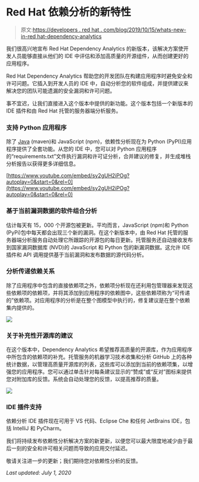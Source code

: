 # Red Hat 依赖分析的新特性

> 原文:[https://developers . red hat . com/blog/2019/10/15/whats-new-in-red hat-dependency-analytics](https://developers.redhat.com/blog/2019/10/15/whats-new-in-red-hat-dependency-analytics)

我们很高兴地宣布 Red Hat Dependency Analytics 的新版本，该解决方案使开发人员能够直接从他们的 IDE 中评估和添加高质量的开源组件，从而创建更好的应用程序。

Red Hat Dependency Analytics 帮助您的开发团队在构建应用程序时避免安全和许可问题。它插入到开发人员的 IDE 中，自动分析您的软件组成，并提供建议来解决您的团队可能遗漏的安全漏洞和许可问题。

事不宜迟，让我们直接进入这个版本中提供的新功能。这个版本包括一个新版本的 IDE 插件和由 Red Hat 托管的服务器端分析服务。

### 支持 Python 应用程序

除了 [Java](https://developers.redhat.com/developer-tools/java) (maven)和 JavaScript (npm)，依赖性分析现在为 Python (PyPI)应用程序提供了全套功能。从您的 IDE 中，您可以对 Python 应用程序的“requirements.txt”文件执行漏洞和许可证分析，合并建议的修复，并生成堆栈分析报告以获得更多详细信息。

[https://www.youtube.com/embed/sy2gUH2iPOg?autoplay=0&start=0&rel=0](https://www.youtube.com/embed/sy2gUH2iPOg?autoplay=0&start=0&rel=0)

### 基于当前漏洞数据的软件组合分析

估计每天有 15，000 个开源包被更新。平均而言，JavaScript (npm)和 Python (PyPi)包中每天都会出现三个新的漏洞。在这个新版本中，由 Red Hat 托管的服务器端分析服务自动处理它所跟踪的开源包的每日更新。托管服务还自动接收发布到国家漏洞数据库 (NVD)的 JavaScript 和 Python 包的新漏洞数据。这允许 IDE 插件和 API 调用提供基于当前漏洞和发布数据的源代码分析。

### 分析传递依赖关系

除了应用程序中包含的直接依赖项之外，依赖项分析现在还利用包管理器来发现这些依赖项的依赖项，并将其添加到应用程序的依赖图中，这些依赖项称为“可传递的”依赖项。对应用程序的分析是在整个图模型中执行的，修复建议是在整个依赖集内提供的。

![](../Images/a64d1d848e9c6e445e2a07310431a308.png)

### 关于补充性开源库的建议

在这个版本中，Dependency Analytics 希望推荐高质量的开源库，作为应用程序中所包含的依赖项的补充。托管服务的机器学习技术收集和分析 GitHub 上的各种统计数据，以管理高质量开源库的列表，这些库可以添加到当前的依赖项集，以增强您的应用程序。您可以通过单击针对每条建议显示的“赞成”或“反对”图标来提供您对附加库的反馈。系统会自动处理您的反馈，以提高推荐的质量。

![](../Images/0c75b89831c4d0eb1abb499a68bdf9aa.png)

### IDE 插件支持

依赖分析 IDE 插件现在可用于 VS 代码、Eclipse Che 和任何 JetBrains IDE，包括 IntelliJ 和 PyCharm。

我们将持续发布依赖性分析解决方案的新更新，以便您可以最大限度地减少由于最后一刻的安全和许可相关问题而导致的应用交付延迟。

敬请关注进一步的更新；我们期待您对依赖性分析的反馈。

*Last updated: July 1, 2020*